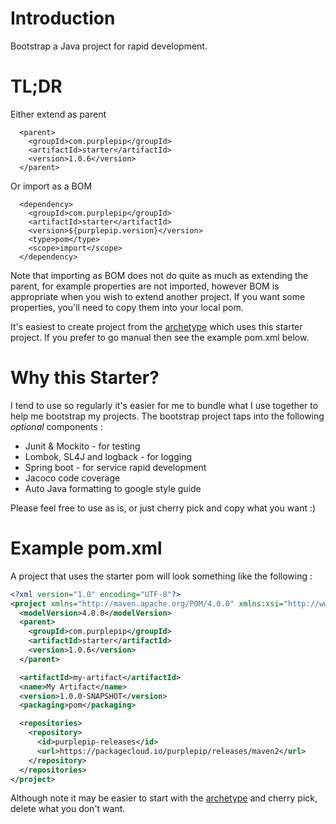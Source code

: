 # Introduction

Bootstrap a Java project for rapid development.

# TL;DR

Either extend as parent

      <parent>
        <groupId>com.purplepip</groupId>
        <artifactId>starter</artifactId>
        <version>1.0.6</version>
      </parent>

Or import as a BOM

      <dependency>
        <groupId>com.purplepip</groupId>
        <artifactId>starter</artifactId>
        <version>${purplepip.version}</version>
        <type>pom</type>
        <scope>import</scope>
      </dependency>
      
Note that importing as BOM does not do quite as much as extending the parent,
for example properties are not imported, however BOM is appropriate when
you wish to extend another project.  If you want some properties, you'll need
to copy them into your local pom.

It's easiest to create project from the [archetype](https://github.com/purplepip/archetype)
which uses this starter project.  If you prefer to go manual then see the 
example pom.xml below.

# Why this Starter?

I tend to use so regularly it's easier for me to bundle what I use together
to help me bootstrap my projects.   The bootstrap project taps into the
following *optional* components :

* Junit & Mockito - for testing
* Lombok, SL4J and logback - for logging
* Spring boot - for service rapid development
* Jacoco code coverage
* Auto Java formatting to google style guide

Please feel free to use as is, or just cherry pick and copy what you 
want :)

# Example pom.xml

A project that uses the starter pom will look something like the following :
```xml
<?xml version="1.0" encoding="UTF-8"?>
<project xmlns="http://maven.apache.org/POM/4.0.0" xmlns:xsi="http://www.w3.org/2001/XMLSchema-instance" xsi:schemaLocation="http://maven.apache.org/POM/4.0.0 http://maven.apache.org/xsd/maven-4.0.0.xsd">
  <modelVersion>4.0.0</modelVersion>
  <parent>
    <groupId>com.purplepip</groupId>
    <artifactId>starter</artifactId>
    <version>1.0.6</version>
  </parent>

  <artifactId>my-artifact</artifactId>
  <name>My Artifact</name>
  <version>1.0.0-SNAPSHOT</version>
  <packaging>pom</packaging>

  <repositories>
    <repository>
      <id>purplepip-releases</id>
      <url>https://packagecloud.io/purplepip/releases/maven2</url>
    </repository>
  </repositories>
</project>
```

Although note it may be easier to start with the 
[archetype](https://github.com/purplepip/archetype)
and cherry pick, delete what you don't want.
